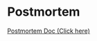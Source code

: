 # Postmortem

[Postmortem Doc (Click here)](https://www.canva.com/design/DAF0Kpd5rXA/B2CR16ry54D_AeSB8Kd0vA/edit?utm_content=DAF0Kpd5rXA&utm_campaign=designshare&utm_medium=link2&utm_source=sharebutton)
